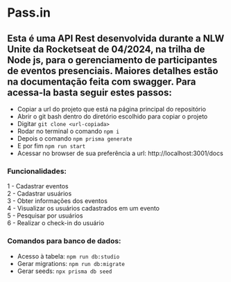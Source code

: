# Pass.in

## Esta é uma API Rest desenvolvida durante a NLW Unite da Rocketseat de 04/2024, na trilha de Node js, para o gerenciamento de participantes de eventos presenciais. Maiores detalhes estão na documentação feita com swagger. Para acessa-la basta seguir estes passos: <br> 

- Copiar a url do projeto que está na página principal do repositório
- Abrir o git bash dentro do diretório escolhido para copiar o projeto
- Digitar `git clone <url-copiada>`
- Rodar no terminal o comando `npm i`
- Depois o comando `npm prisma generate` 
- E por fim `npm run start`
- Acessar no browser de sua preferência a url: http://localhost:3001/docs

### Funcionalidades:
1 - Cadastrar eventos<br>
2 - Cadastrar usuários<br>
3 - Obter informações dos eventos<br>
4 - Visualizar os usuários cadastrados em um evento<br>
5 - Pesquisar por usuários<br>
6 - Realizar o check-in do usuário<br>

### Comandos para banco de dados:
- Acesso à tabela: `npm run db:studio`
- Gerar migrations: `npm run db:migrate`
- Gerar seeds: `npx prisma db seed`

